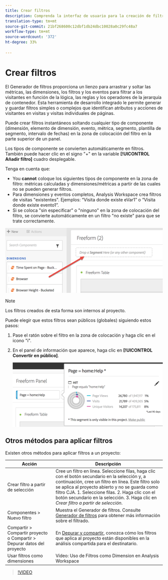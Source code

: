 ```yaml
---
title: Crear filtros
description: Comprenda la interfaz de usuario para la creación de filtros.
translation-type: tm+mt
source-git-commit: 21bf268600c12dbf1db24dbc10028a0c29fc48a7
workflow-type: tm+mt
source-wordcount: '372'
ht-degree: 33%

---
```



# Crear filtros

El Generador de filtros proporciona un lienzo para arrastrar y soltar las métricas, las dimensiones, los filtros y los eventos para filtrar a los visitantes en función de la lógica, las reglas y los operadores de la jerarquía de contenedor. Esta herramienta de desarrollo integrado le permite generar y guardar filtros simples o complejos que identifican atributos y acciones de visitantes en visitas y visitas individuales de páginas.

Puede crear filtros instantáneos soltando cualquier tipo de componente (dimensión, elemento de dimensión, evento, métrica, segmento, plantilla de segmento, intervalo de fechas) en la zona de colocación del filtro en la parte superior de un panel.

Los tipos de componente se convierten automáticamente en filtros. También puede hacer clic en el signo &quot;+&quot; en la variable **[!UICONTROL Añadir filtro]** cuadro desplegable.

Tenga en cuenta que:

* You **cannot** coloque los siguientes tipos de componente en la zona de filtro: métricas calculadas y dimensiones/métricas a partir de las cuales no se pueden generar filtros.
* Para dimensiones y eventos completos, Analysis Workspace crea filtros de visitas &quot;existentes&quot;. Ejemplos: “Visita donde existe eVar1” o “Visita donde existe evento1”.
* Si se coloca &quot;sin especificar&quot; o &quot;ninguno&quot; en la zona de colocación del filtro, se convierte automáticamente en un filtro &quot;no existe&quot; para que se trate correctamente.

![](assets/segment-dropzone.png)

>[!NOTE]
>
>Los filtros creados de esta forma son internos al proyecto.

Puede elegir que estos filtros sean públicos (globales) siguiendo estos pasos:

1. Pase el ratón sobre el filtro en la zona de colocación y haga clic en el icono &quot;i&quot;.
1. En el panel de información que aparece, haga clic en **[!UICONTROL Convertir en público]**.

   ![](assets/segment-info.png)

## Otros métodos para aplicar filtros

Existen otros métodos para aplicar filtros a un proyecto:

| Acción | Descripción |
|--- |--- |
| Crear filtro a partir de selección | Cree un filtro en línea. Seleccione filas, haga clic con el botón secundario en la selección y, a continuación, cree un filtro en línea. Este filtro solo se aplica al proyecto abierto y no se guarda como filtro CJA. 1. Seleccione filas.  2. Haga clic con el botón secundario en la selección.  3. Haga clic en *Crear filtro a partir de selección*. |
| Componentes > Nuevo filtro | Muestra el Generador de filtros. Consulte [Generador de filtros](https://docs.adobe.com/content/help/es-ES/analytics/components/segmentation/segmentation-workflow/seg-build.html) para obtener más información sobre el filtrado. |
| Compartir > Compartir proyecto o Compartir > Depurar datos del proyecto | En [Depurar y compartir](https://docs.adobe.com/content/help/es-ES/analytics/analyze/analysis-workspace/curate-share/curate.html#concept_4A9726927E7C44AFA260E2BB2721AFC6), conozca cómo los filtros que aplica al proyecto están disponibles en la análisis compartida para el destinatario. |
| Usar filtros como dimensiones | Vídeo: Uso de Filtros como Dimension en Analysis Workspace |

>[!VIDEO](https://video.tv.adobe.com/v/23974)
